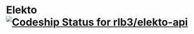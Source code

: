 # Elekto [ ![Codeship Status for rlb3/elekto-api](https://codeship.com/projects/1a7356d0-5804-0133-636d-66689e00df43/status?branch=master)](https://codeship.com/projects/109598)
